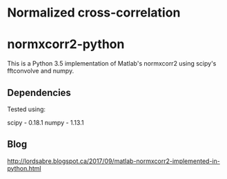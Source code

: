 # Normalized cross-correlation
# normxcorr2-python
This is a Python 3.5 implementation of Matlab's normxcorr2 using scipy's fftconvolve and numpy.

## Dependencies
Tested using:

scipy - 0.18.1
numpy - 1.13.1

## Blog
http://lordsabre.blogspot.ca/2017/09/matlab-normxcorr2-implemented-in-python.html
